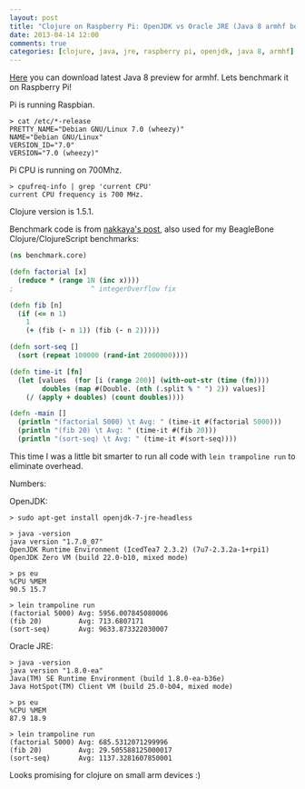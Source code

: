 ```yaml
---
layout: post
title: "Clojure on Raspberry Pi: OpenJDK vs Oracle JRE (Java 8 armhf beta) benchmark"
date: 2013-04-14 12:00
comments: true
categories: [clojure, java, jre, raspberry pi, openjdk, java 8, armhf]
---
```

[Here](http://jdk8.java.net/fxarmpreview/) you can download latest Java 8 preview for armhf. Lets benchmark it on Raspberry Pi!
<!-- more -->
Pi is running Raspbian.
```
> cat /etc/*-release
PRETTY_NAME="Debian GNU/Linux 7.0 (wheezy)"
NAME="Debian GNU/Linux"
VERSION_ID="7.0"
VERSION="7.0 (wheezy)"
```

Pi CPU is running on 700Mhz.
```
> cpufreq-info | grep 'current CPU'
current CPU frequency is 700 MHz.
```

Clojure version is 1.5.1.

Benchmark code is from [nakkaya's post](http://nakkaya.com/2011/03/15/clojure-on-the-beagleboard/), also used for my BeagleBone Clojure/ClojureScript benchmarks:
```clojure
(ns benchmark.core)

(defn factorial [x]
  (reduce * (range 1N (inc x))))
;                   ^ integerOverflow fix

(defn fib [n]
  (if (<= n 1)
    1
    (+ (fib (- n 1)) (fib (- n 2)))))

(defn sort-seq []
  (sort (repeat 100000 (rand-int 2000000))))

(defn time-it [fn]
  (let [values  (for [i (range 200)] (with-out-str (time (fn))))
        doubles (map #(Double. (nth (.split % " ") 2)) values)]
    (/ (apply + doubles) (count doubles))))

(defn -main []
  (println "(factorial 5000) \t Avg: " (time-it #(factorial 5000)))
  (println "(fib 20) \t Avg: " (time-it #(fib 20)))
  (println "(sort-seq) \t Avg: " (time-it #(sort-seq))))
```

This time I was a little bit smarter to run all code with `lein trampoline run` to eliminate overhead.

Numbers:

OpenJDK:
```
> sudo apt-get install openjdk-7-jre-headless

> java -version
java version "1.7.0_07"
OpenJDK Runtime Environment (IcedTea7 2.3.2) (7u7-2.3.2a-1+rpi1)
OpenJDK Zero VM (build 22.0-b10, mixed mode)

> ps eu
%CPU %MEM
90.5 15.7

> lein trampoline run
(factorial 5000) Avg: 5956.007845080006
(fib 20)         Avg: 713.6807171
(sort-seq)       Avg: 9633.873322030007
```

Oracle JRE:
```
> java -version
java version "1.8.0-ea"
Java(TM) SE Runtime Environment (build 1.8.0-ea-b36e)
Java HotSpot(TM) Client VM (build 25.0-b04, mixed mode)

> ps eu
%CPU %MEM
87.9 18.9

> lein trampoline run
(factorial 5000) Avg: 685.5312071299996
(fib 20)         Avg: 29.505588125000017
(sort-seq)       Avg: 1137.3281607850001
```

Looks promising for clojure on small arm devices :)
